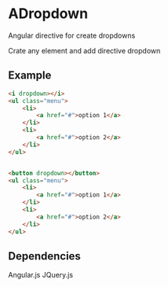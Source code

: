 ADropdown
=========

Angular directive for create dropdowns

Crate any element and add directive dropdown

Example
---
```html
<i dropdown></i>
<ul class="menu">
    <li>
        <a href="#">option 1</a>
    </li>
    <li>
        <a href="#">option 2</a>
    </li>
</ul>


<button dropdown></button>
<ul class="menu">
    <li>
        <a href="#">option 1</a>
    </li>
    <li>
        <a href="#">option 2</a>
    </li>
</ul>
```

Dependencies
---
Angular.js
JQuery.js